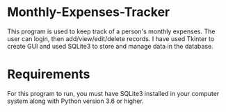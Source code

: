 # Monthly-Expenses-Tracker
This program is used to keep track of a person's monthly expenses. The user can login, then add/view/edit/delete records. I have used Tkinter to create GUI and used SQLite3 to store and manage data in the database.
# Requirements
For this program to run, you must have SQLite3 installed in your computer system along with Python version 3.6 or higher.
